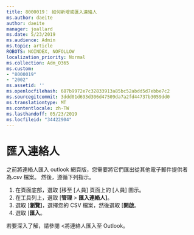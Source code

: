 ```yaml
---
title: 8000019： 如何新增或匯入連絡人
ms.author: daeite
author: daeite
manager: joallard
ms.date: 5/23/2019
ms.audience: Admin
ms.topic: article
ROBOTS: NOINDEX, NOFOLLOW
localization_priority: Normal
ms.collection: Adm_O365
ms.custom:
- "8000019"
- "2002"
ms.assetid: ''
ms.openlocfilehash: 687b9972e7c32833913a85bc52abdd5d7ebbe7c2
ms.sourcegitcommit: 3ddd01d693d306d47509da7a2fd44737b3059dd0
ms.translationtype: MT
ms.contentlocale: zh-TW
ms.lasthandoff: 05/23/2019
ms.locfileid: "34422904"
---
```

# <a name="import-contacts"></a>匯入連絡人

之前將連絡人匯入 outlook 網頁版，您需要將它們匯出從其他電子郵件提供者為.csv 檔案。 然後，遵循下列指示。

1. 在頁面底部，選取 [移至 [人員] 頁面上的 [人員] 圖示。
2. 在工具列上，選取 [**管理** > **匯入連絡人]**。
3. 選取 [**瀏覽]**，選擇您的 CSV 檔案，然後選取 [**開啟**。
4. 選取 [**匯入**。

若要深入了解，請參閱 <<c0>將連絡人匯入至 Outlook。

